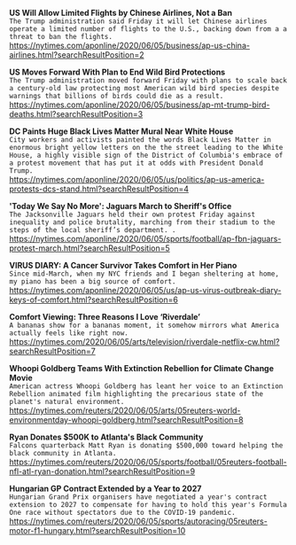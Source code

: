 **US Will Allow Limited Flights by Chinese Airlines, Not a Ban**\
`The Trump administration said Friday it will let Chinese airlines operate a limited number of flights to the U.S., backing down from a a threat to ban the flights. `\
https://nytimes.com/aponline/2020/06/05/business/ap-us-china-airlines.html?searchResultPosition=2

**US Moves Forward With Plan to End Wild Bird Protections**\
`The Trump administration moved forward Friday with plans to scale back a century-old law protecting most American wild bird species despite warnings that billions of birds could die as a result.`\
https://nytimes.com/aponline/2020/06/05/business/ap-mt-trump-bird-deaths.html?searchResultPosition=3

**DC Paints Huge Black Lives Matter Mural Near White House**\
`City workers and activists painted the words Black Lives Matter in enormous bright yellow letters on the the street leading to the White House, a highly visible sign of the District of Columbia's embrace of a protest movement that has put it at odds with President Donald Trump.`\
https://nytimes.com/aponline/2020/06/05/us/politics/ap-us-america-protests-dcs-stand.html?searchResultPosition=4

**'Today We Say No More': Jaguars March to Sheriff's Office**\
`The Jacksonville Jaguars held their own protest Friday against inequality and police brutality, marching from their stadium to the steps of the local sheriff’s department. .`\
https://nytimes.com/aponline/2020/06/05/sports/football/ap-fbn-jaguars-protest-march.html?searchResultPosition=5

**VIRUS DIARY: A Cancer Survivor Takes Comfort in Her Piano**\
`Since mid-March, when my NYC friends and I began sheltering at home, my piano has been a big source of comfort.`\
https://nytimes.com/aponline/2020/06/05/us/ap-us-virus-outbreak-diary-keys-of-comfort.html?searchResultPosition=6

**Comfort Viewing: Three Reasons I Love ‘Riverdale’**\
`A bananas show for a bananas moment, it somehow mirrors what America actually feels like right now.`\
https://nytimes.com/2020/06/05/arts/television/riverdale-netflix-cw.html?searchResultPosition=7

**Whoopi Goldberg Teams With Extinction Rebellion for Climate Change Movie**\
`American actress Whoopi Goldberg has leant her voice to an Extinction Rebellion animated film highlighting the precarious state of the planet's natural environment.`\
https://nytimes.com/reuters/2020/06/05/arts/05reuters-world-environmentday-whoopi-goldberg.html?searchResultPosition=8

**Ryan Donates $500K to Atlanta's Black Community**\
`Falcons quarterback Matt Ryan is donating $500,000 toward helping the black community in Atlanta.`\
https://nytimes.com/reuters/2020/06/05/sports/football/05reuters-football-nfl-atl-ryan-donation.html?searchResultPosition=9

**Hungarian GP Contract Extended by a Year to 2027**\
`Hungarian Grand Prix organisers have negotiated a year's contract extension to 2027 to compensate for having to hold this year's Formula One race without spectators due to the COVID-19 pandemic.`\
https://nytimes.com/reuters/2020/06/05/sports/autoracing/05reuters-motor-f1-hungary.html?searchResultPosition=10

